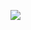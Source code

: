 <a href="../woodfiresodafire.html"><img src="http://firedpot.com/images/woodfiresodafire/Trown-soda-bowls-2.jpg" /></a>
